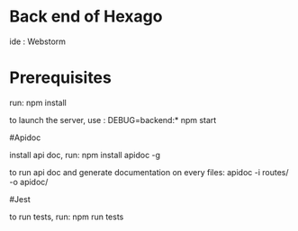 # Back end of Hexago
ide : Webstorm

# Prerequisites

run:
npm install

to launch the server, use :
DEBUG=backend:* npm start

#Apidoc

install api doc, run:
npm install apidoc -g

to run api doc and generate documentation on every files:
apidoc -i routes/ -o apidoc/

#Jest

to run tests, run:
npm run tests
